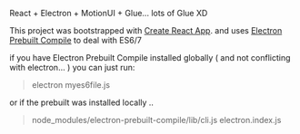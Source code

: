 React + Electron + MotionUI + Glue... lots of Glue XD


This project was bootstrapped with [Create React App](https://github.com/facebookincubator/create-react-app).
and uses [Electron Prebuilt Compile](https://github.com/electron-userland/electron-prebuilt-compile) to deal with ES6/7


if you have Electron Prebuilt Compile installed globally ( and not conflicting with electron... ) 
you can just run:

> electron myes6file.js

or if the prebuilt was installed locally ..

> node_modules/electron-prebuilt-compile/lib/cli.js electron.index.js


